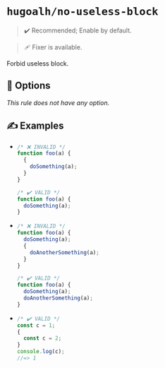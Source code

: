 # `hugoalh/no-useless-block`

> ✔️ Recommended; Enable by default.

> 🩹 Fixer is available.

Forbid useless block.

## 🔧 Options

*This rule does not have any option.*

## ✍️ Examples

- ```ts
  /* ❌ INVALID */
  function foo(a) {
    {
      doSomething(a);
    }
  }

  /* ✔️ VALID */
  function foo(a) {
    doSomething(a);
  }
  ```
- ```ts
  /* ❌ INVALID */
  function foo(a) {
    doSomething(a);
    {
      doAnotherSomething(a);
    }
  }

  /* ✔️ VALID */
  function foo(a) {
    doSomething(a);
    doAnotherSomething(a);
  }
  ```
- ```ts
  /* ✔️ VALID */
  const c = 1;
  {
    const c = 2;
  }
  console.log(c);
  //=> 1
  ```
